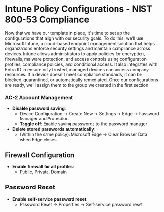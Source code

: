 # Intune Policy Configurations - NIST 800-53 Compliance

Now that we have our template in place, it's time to set up the configurations that align with our security goals. To do this, we’ll use Microsoft Intune, a cloud-based endpoint management solution that helps organizations enforce security settings and maintain compliance across devices. Intune allows administrators to apply policies for encryption, firewalls, malware protection, and access controls using configuration profiles, compliance policies, and conditional access. It also integrates with Entra ID to ensure only trusted, managed devices can access company resources. If a device doesn’t meet compliance standards, it can be blocked, quarantined, or automatically remediated. Once our configurations are ready, we’ll assign them to the group we created in the first section


### **AC-2 Account Management**
- **Disable password saving**:  
  - Device Configuration → Create New → Settings → Edge → Password Manager and Protection  
  - **Toggle off**: Enable saving passwords to the password manager  
- **Delete stored passwords automatically**:  
  - (Within the same policy): Microsoft Edge → Clear Browser Data when Edge closes  

## **Firewall Configuration**
- **Enable firewall for all profiles**:  
  - Public, Private, Domain  

## **Password Reset**
- **Enable self-service password reset**:  
  - Password Reset → Properties → Self-service password reset  

